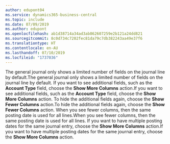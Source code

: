 ```yaml
---
author: edupont04
ms.service: dynamics365-business-central
ms.topic: include
ms.date: 07/09/2019
ms.author: edupont
ms.openlocfilehash: ab1d38714a34ad3ab862607259e2b121a24dd821
ms.sourcegitcommit: 8c0d734c7202fec81da79c7db382243aa49e37f6
ms.translationtype: HT
ms.contentlocale: en-AU
ms.lasthandoff: 07/10/2019
ms.locfileid: "1737036"
---
```

<span data-ttu-id="710d1-101">The general journal only shows a limited number of fields on the journal line by default.</span><span class="sxs-lookup"><span data-stu-id="710d1-101">The general journal only shows a limited number of fields on the journal line by default.</span></span> <span data-ttu-id="710d1-102">If you want to see additional fields, such as the **Account Type** field, choose the **Show More Columns** action.</span><span class="sxs-lookup"><span data-stu-id="710d1-102">If you want to see additional fields, such as the **Account Type** field, choose the **Show More Columns** action.</span></span> <span data-ttu-id="710d1-103">To hide the additional fields again, choose the **Show Fewer Columns** action.</span><span class="sxs-lookup"><span data-stu-id="710d1-103">To hide the additional fields again, choose the **Show Fewer Columns** action.</span></span> <span data-ttu-id="710d1-104">When you see fewer columns, then the same posting date is used for all lines.</span><span class="sxs-lookup"><span data-stu-id="710d1-104">When you see fewer columns, then the same posting date is used for all lines.</span></span> <span data-ttu-id="710d1-105">If you want to have multiple posting dates for the same journal entry, choose the **Show More Columns** action.</span><span class="sxs-lookup"><span data-stu-id="710d1-105">If you want to have multiple posting dates for the same journal entry, choose the **Show More Columns** action.</span></span>  
